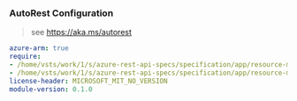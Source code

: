 ### AutoRest Configuration

> see https://aka.ms/autorest

``` yaml
azure-arm: true
require:
- /home/vsts/work/1/s/azure-rest-api-specs/specification/app/resource-manager/readme.md
- /home/vsts/work/1/s/azure-rest-api-specs/specification/app/resource-manager/readme.go.md
license-header: MICROSOFT_MIT_NO_VERSION
module-version: 0.1.0

```